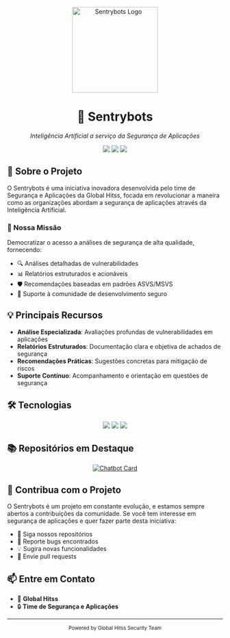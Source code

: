 <div align="center">
  <img src="https://avatars.githubusercontent.com/u/186763161?v=4" alt="Sentrybots Logo" width="200"/>
  <h1>🤖 Sentrybots</h1>
  <p><em>Inteligência Artificial a serviço da Segurança de Aplicações</em></p>
</div>

<p align="center">
  <img src="https://img.shields.io/badge/Status-Em%20Desenvolvimento-brightgreen"/>
  <img src="https://img.shields.io/badge/Empresa-Global%20Hitss-blue"/>
  <img src="https://img.shields.io/badge/Foco-AppSec%20%7C%20DevSecOps-red"/>
</p>

## 🎯 Sobre o Projeto

O Sentrybots é uma iniciativa inovadora desenvolvida pelo time de Segurança e Aplicações da Global Hitss, focada em revolucionar a maneira como as organizações abordam a segurança de aplicações através da Inteligência Artificial.

### 🌟 Nossa Missão

Democratizar o acesso a análises de segurança de alta qualidade, fornecendo:
- 🔍 Análises detalhadas de vulnerabilidades
- 📊 Relatórios estruturados e acionáveis
- 🛡️ Recomendações baseadas em padrões ASVS/MSVS
- 🤝 Suporte à comunidade de desenvolvimento seguro

## 💡 Principais Recursos

- **Análise Especializada**: Avaliações profundas de vulnerabilidades em aplicações
- **Relatórios Estruturados**: Documentação clara e objetiva de achados de segurança
- **Recomendações Práticas**: Sugestões concretas para mitigação de riscos
- **Suporte Contínuo**: Acompanhamento e orientação em questões de segurança

## 🛠️ Tecnologias

<p align="center">
  <img src="https://img.shields.io/badge/Python-3776AB?style=for-the-badge&logo=python&logoColor=white"/>
  <img src="https://img.shields.io/badge/OpenAI-412991?style=for-the-badge&logo=openai&logoColor=white"/>
  <img src="https://img.shields.io/badge/Streamlit-FF4B4B?style=for-the-badge&logo=streamlit&logoColor=white"/>
</p>

## 📚 Repositórios em Destaque

<div align="center">

[![Chatbot Card](https://github-readme-stats.vercel.app/api/pin/?username=Sentrybots&repo=Chatbot-Sentrybots&theme=dark)](https://github.com/Sentrybots/Chatbot-Sentrybots)

</div>

## 🤝 Contribua com o Projeto

O Sentrybots é um projeto em constante evolução, e estamos sempre abertos a contribuições da comunidade. Se você tem interesse em segurança de aplicações e quer fazer parte desta iniciativa:

- 🌟 Siga nossos repositórios
- 🐛 Reporte bugs encontrados
- 💡 Sugira novas funcionalidades
- 🔧 Envie pull requests

## 📫 Entre em Contato

- 🏢 **Global Hitss**
- 🔒 **Time de Segurança e Aplicações**

<div align="center">

---
<sub>Powered by Global Hitss Security Team</sub>

</div>
